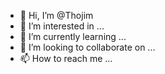 - 👋 Hi, I’m @Thojim
- 👀 I’m interested in ...
- 🌱 I’m currently learning ...
- 💞️ I’m looking to collaborate on ...
- 📫 How to reach me ...

<!---
Thojim/Thojim is a ✨ special ✨ repository because its `README.md` (this file) appears on your GitHub profile.
You can click the Preview link to take a look at your changes.
--->
